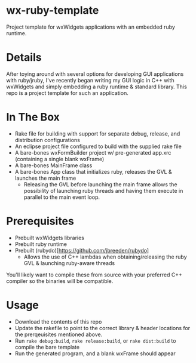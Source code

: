 wx-ruby-template
================

Project template for wxWidgets applications with an embedded ruby runtime.

Details
=======

After toying around with several options for developing GUI applications with ruby/jruby, I've recently began
writing my GUI logic in C++ with wxWidgets and simply embedding a ruby runtime & standard library. This repo
is a project template for such an application.

In The Box
==========

- Rake file for building with support for separate debug, release, and distribution configurations
- An eclipse project file configured to build with the supplied rake file
- A bare-bones wxFormBuilder project w/ pre-generated app.xrc (containing a single blank wxFrame)
- A bare-bones MainFrame class
- A bare-bones App class that initializes ruby, releases the GVL & launches the main frame
  + Releasing the GVL before launching the main frame allows the possibility of launching
    ruby threads and having them execute in parallel to the main event loop.

Prerequisites
=============

- Prebuilt wxWidgets libraries
- Prebuilt ruby runtime
- Prebuilt (rubydo)[https://github.com/jbreeden/rubydo]
  * Allows the use of C++ lambdas when obtaining/releasing the ruby GVL & launching ruby-aware threads
  
You'll likely want to compile these from source with your preferred C++ compiler so the binaries will be compatible.
  
Usage
=====

- Download the contents of this repo
- Update the rakefile to point to the correct library & header locations for the prerqeuisites mentioned above.
- Run `rake debug:build`, `rake release:build`, or `rake dist:build` to compile the bare template
- Run the generated program, and a blank wxFrame should appear
